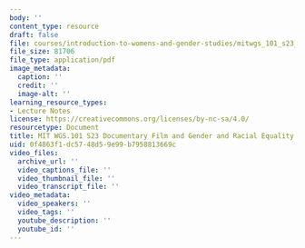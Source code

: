 ```yaml
---
body: ''
content_type: resource
draft: false
file: courses/introduction-to-womens-and-gender-studies/mitwgs_101_s23_docfilm_class9.pdf
file_size: 81706
file_type: application/pdf
image_metadata:
  caption: ''
  credit: ''
  image-alt: ''
learning_resource_types:
- Lecture Notes
license: https://creativecommons.org/licenses/by-nc-sa/4.0/
resourcetype: Document
title: MIT WGS.101 S23 Documentary Film and Gender and Racial Equality
uid: 0f4863f1-dc57-48d5-9e99-b7958813669c
video_files:
  archive_url: ''
  video_captions_file: ''
  video_thumbnail_file: ''
  video_transcript_file: ''
video_metadata:
  video_speakers: ''
  video_tags: ''
  youtube_description: ''
  youtube_id: ''
---
```

